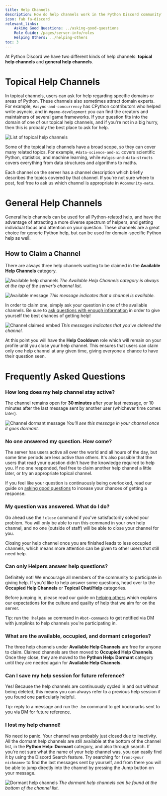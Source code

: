 ```yaml
---
title: Help Channels
description: How do help channels work in the Python Discord community?
icon: fab fa-discord
relevant_links:
    Asking Good Questions: ../asking-good-questions
    Role Guide: /pages/server-info/roles
    Helping Others: ../helping-others
toc: 3
---
```


At Python Discord we have two different kinds of help channels: **topical help channels** and **general help channels**.

# Topical Help Channels

In topical channels, users can ask for help regarding specific domains or areas of Python.
These channels also sometimes attract domain experts. For example, `#async-and-concurrency` has CPython contributors who helped write asyncio, and in `#game-development` you can find the creators and maintainers of several game frameworks.
If your question fits into the domain of one of our topical help channels, and if you're not in a big hurry, then this is probably the best place to ask for help.

![List of topical help channels](/static/images/content/help_channels/topical_channels.png)

Some of the topical help channels have a broad scope, so they can cover many related topics.
For example, `#data-science-and-ai` covers scientific Python, statistics, and machine learning, while `#algos-and-data-structs` covers everything from data structures and algorithms to maths.

Each channel on the server has a channel description which briefly describes the topics covered by that channel. If you're not sure where to post, feel free to ask us which channel is appropriate in `#community-meta`.

# General Help Channels

General help channels can be used for all Python-related help, and have the advantage of attracting a more diverse spectrum of helpers, and getting individual focus and attention on your question. These channels are a great choice for generic Python help, but can be used for domain-specific Python help as well.

## How to Claim a Channel

There are always three help channels waiting to be claimed in the **Available Help Channels** category.

![Available help channels](/static/images/content/help_channels/available_channels.png)
*The Available Help Channels category is always at the top of the server's channel list.*

![Available message](/static/images/content/help_channels/available_message.png)
*This message indicates that a channel is available.*

In order to claim one, simply ask your question in one of the available channels. Be sure to [ask questions with enough information](../asking-good-questions) in order to give yourself the best chances of getting help!

![Channel claimed embed](/static/images/content/help_channels/claimed_channel.png)
*This messages indicates that you've claimed the channel.*

At this point you will have the **Help Cooldown** role which will remain on your profile until you close your help channel. This ensures that users can claim only one help channel at any given time, giving everyone a chance to have their question seen.

# Frequently Asked Questions

### How long does my help channel stay active?

The channel remains open for **30 minutes** after your last message, or 10 minutes after the last message sent by another user (whichever time comes later).

![Channel dormant message](/static/images/content/help_channels/dormant_message.png)
*You'll see this message in your channel once it goes dormant.*
### No one answered my question. How come?

The server has users active all over the world and all hours of the day, but some time periods are less active than others. It's also possible that the users that read your question didn't have the knowledge required to help you. If no one responded, feel free to claim another help channel a little later, or try an appropriate topical channel.

If you feel like your question is continuously being overlooked, read our guide on [asking good questions](../asking-good-questions) to incease your chances of getting a response.

### My question was answered. What do I do?

Go ahead use the `!close` command if you've satisfactorily solved your problem. You will only be able to run this command in your own help channel, and no one (outside of staff) will be able to close your channel for you.

Closing your help channel once you are finished leads to less occupied channels, which means more attention can be given to other users that still need help.

### Can only Helpers answer help questions?

Definitely not! We encourage all members of the community to participate in giving help. If you'd like to help answer some questions, head over to the **Occupied Help Channels** or **Topical Chat/Help** categories.

Before jumping in, please read our guide on [helping others](../helping-others) which explains our expectations for the culture and quailty of help that we aim for on the server.

Tip: run the `!helpdm on` command in `#bot-commands` to get notified via DM with jumplinks to help channels you're participating in.

### What are the available, occupied, and dormant categories?

The three help channels under **Available Help Channels** are free for anyone to claim. Claimed channels are then moved to **Occupied Help Channels**. Once they close, they are moved to the **Python Help: Dormant** category until they are needed again for **Available Help Channels**.

### Can I save my help session for future reference?

Yes! Because the help channels are continuously cycled in and out without being deleted, this means you can always refer to a previous help session if you found one particularly helpful.

Tip: reply to a message and run the `.bm` command to get bookmarks sent to you via DM for future reference.

### I lost my help channel!

No need to panic. Your channel was probably just closed due to inactivity.
All the dormant help channels are still available at the bottom of the channel list, in the **Python Help: Dormant** category, and also through search.
If you're not sure what the name of your help channel was, you can easily find it by using the Discord Search feature.
Try searching for `from:<your nickname>` to find the last messages sent by yourself, and from there you will be able to jump directly into the channel by pressing the Jump button on your message.

![Dormant help channels](/static/images/content/help_channels/dormant_channels.png)
*The dormant help channels can be found at the bottom of the channel list.*
